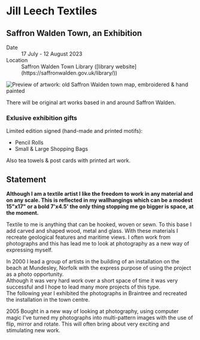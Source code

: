 # Jill Leech Textiles

## Saffron Walden Town, an Exhibition
<dl>
  <dt>Date</dt>
  <dd>17 July - 12 August 2023</dd>
  <dt>Location</dt>
  <dd>Saffron Walden Town Library ([library website](https://saffronwalden.gov.uk/library/))</dd>
</dl>

![Preview of artwork: old Saffron Walden town map, embroidered & hand painted](https://user-images.githubusercontent.com/70727/234217757-c9671b04-a14d-40f4-a672-9749658817c2.jpg)

There will be original art works based in and around Saffron Walden.

### Exlusive exhibition gifts 

Limited edition signed (hand-made and printed motifs):

- Pencil Rolls
- Small & Large Shopping Bags

Also tea towels & post cards with printed art work.

## Statement

**Although I am a textile artist I like the freedom to work in any material and on any scale. This is reflected in my wallhangings which can be a modest 15"x17" or a bold 7'x4.5' the only thing stopping me go bigger is space, at the moment.**

Textile to me is anything that can be hooked, woven or sewn. To this base I add carved and shaped wood, metal and glass.  With these materials I recreate geological features and maritime views. I often work from photographs and this has lead me to look at photography as a new way of expressing myself.

In 2000 I lead a group of artists in the building of an installation on the beach at Mundesley, Norfolk with the express purpose of using the project as a photo opportunity.  
Although it was very hard work over a short space of time it was very successful and I hope to lead many more projects of this type.  
The following year I exhibited the photographs in Braintree and recreated the installation in the town centre.

2005 Bought in a new way of looking at photography, using computer magic I've turned my photographs into multi-pattern images with the use of flip, mirror and rotate. This will often bring about very exciting and stimulating new work.
